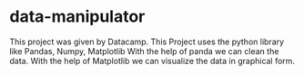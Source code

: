 # data-manipulator
This project was given by Datacamp. This Project uses the python library like Pandas, Numpy, Matplotlib
With the help of panda we can clean the data. With the help of Matplotlib we can visualize the data in graphical form.
